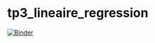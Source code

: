 # tp3_lineaire_regression
[![Binder](https://mybinder.org/badge_logo.svg)](https://mybinder.org/v2/gh/haifazrelli/tp3_lineaire_regression.git/main?filepath=tp3.ipynb)
